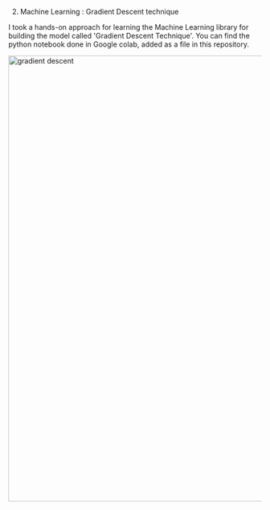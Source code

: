 2. Machine Learning : Gradient Descent technique

I took a hands-on approach for learning the Machine Learning library for building the model called 'Gradient Descent Technique'. 
You can find the python notebook done in Google colab, added as a file in this repository.

<img width="1063" height="887" alt="gradient descent" src="https://github.com/user-attachments/assets/99e20acc-db37-48cb-a416-9efeee7b0e58" />
